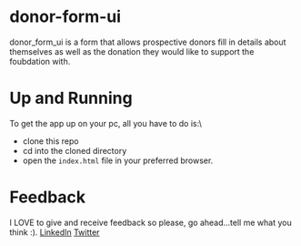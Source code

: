 # donor-form-ui
donor_form_ui is a form that allows prospective donors fill in details about themselves as well as the donation they would like to support the foubdation with.

# Up and Running
To get the app up on your pc, all you have to do is:\
  - clone this repo 
  - cd into the cloned directory
  - open the `index.html` file in your preferred browser.

# Feedback
I LOVE to give and receive feedback so please, go ahead...tell me what you think :). [LinkedIn]("http://linkedin.com/in/esther-akinloose") [Twitter]("https://twitter.com/eyiinjuu")

